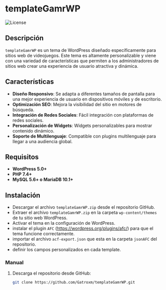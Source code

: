 # templateGamrWP

![License](https://img.shields.io/badge/license-MIT-blue.svg)

## Descripción

`templateGamrWP` es un tema de WordPress diseñado específicamente para sitios web de videojuegos. Este tema es altamente personalizable y viene con una variedad de características que permiten a los administradores de sitios web crear una experiencia de usuario atractiva y dinámica.

## Características

- **Diseño Responsivo**: Se adapta a diferentes tamaños de pantalla para una mejor experiencia de usuario en dispositivos móviles y de escritorio.
- **Optimización SEO**: Mejora la visibilidad del sitio en motores de búsqueda.
- **Integración de Redes Sociales**: Fácil integración con plataformas de redes sociales.
- **Personalización de Widgets**: Widgets personalizables para mostrar contenido dinámico.
- **Soporte de Multilenguaje**: Compatible con plugins multilenguaje para llegar a una audiencia global.

## Requisitos

- **WordPress 5.0+**
- **PHP 7.4+**
- **MySQL 5.6+ o MariaDB 10.1+**

## Instalación

- Descargar el archivo `templateGamrWP.zip` desde el repositorio GitHub.
- Extraer el archivo `templateGamrWP.zip` en la carpeta `wp-content/themes` de tu sitio web WordPress.
- Activar el tema en la configuración de WordPress.
- instalar el plugin `AFC` (https://wordpress.org/plugins/afc/) para que el tema funcione correctamente.
- importar el archivo `acf-export.json` que esta en la carpeta `jsonAFC` del repositorio.
- definir los campos personalizados en cada template.

### Manual

1. Descarga el repositorio desde GitHub:
   ```sh
   git clone https://github.com/Gatroxm/templateGamrWP.git
   ```
